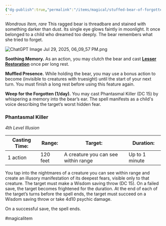 ```yaml
---
{"dg-publish":true,"permalink":"/items/magical/stuffed-bear-of-forgotten-sorrows/"}
---
```


*Wondrous Item, rare*
This ragged bear is threadbare and stained with something darker than dust. Its single eye glows faintly in moonlight. It once belonged to a child who dreamed too deeply. The bear remembers what she tried to forget.

![ChatGPT Image Jul 29, 2025, 06_09_57 PM.png](/img/user/Items/Non-Magical/ChatGPT%20Image%20Jul%2029,%202025,%2006_09_57%20PM.png)

**Soothing Memory.** As an action, you may clutch the bear and cast **[Lesser Restoration](https://www.dndbeyond.com/spells/2619016-lesser-restoration)** once per long rest.

**Muffled Presence.** While holding the bear, you may use a bonus action to become (invisible to creatures with truesight) until the start of your next turn. You must finish a long rest before using this feature again.

**Weep for the Forgotten (1/day).** You may cast Phantasmal Killer (DC 15) by whispering a memory into the bear’s ear. The spell manifests as a child's voice describing the target’s worst hidden fear.

### Phantasmal Killer
*4th Level Illusion*

| Casting Time: | Range:   | Target:                             | Duration:      |
| ------------- | -------- | ----------------------------------- | -------------- |
| 1 action      | 120 feet | A creature you can see within range | Up to 1 minute |

You tap into the nightmares of a creature you can see within range and create an illusory manifestation of its deepest fears, visible only to that creature. The target must make a Wisdom saving throw (DC 15). On a failed save, the target becomes frightened for the duration. At the end of each of the target’s turns before the spell ends, the target must succeed on a Wisdom saving throw or take 4d10 psychic damage. 

On a successful save, the spell ends.


#magicalitem